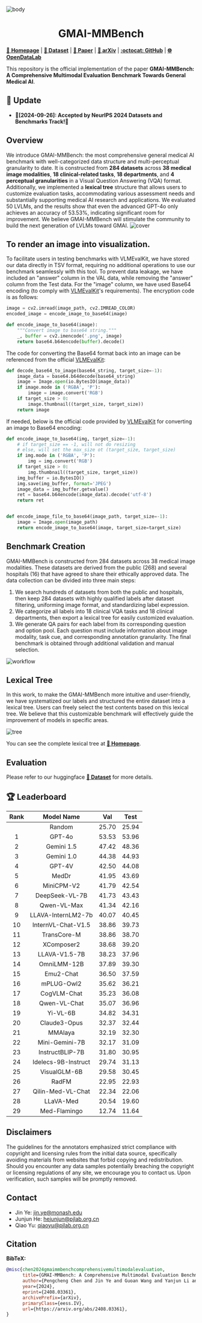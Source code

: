 ![body](body_med_1.png)
# <div align="center"><b> GMAI-MMBench </b></div>

[🍎 **Homepage**](https://uni-medical.github.io/GMAI-MMBench.github.io/#2023xtuner) | [**🤗 Dataset**](https://huggingface.co/datasets/myuniverse/GMAI-MMBench) | [**🤗 Paper**](https://huggingface.co/papers/2408.03361) | [**📖 arXiv**](https://arxiv.org/abs/2408.03361) | [**:octocat: GitHub**](https://github.com/uni-medical/GMAI-MMBench) | [**🌐 OpenDataLab**](https://opendatalab.com/GMAI/MMBench)

This repository is the official implementation of the paper **GMAI-MMBench: A Comprehensive Multimodal Evaluation Benchmark Towards General Medical AI**.

## 🌈 Update

- **🚀[2024-09-26]: Accepted by NeurIPS 2024 Datasets and Benchmarks Track!🌟**

## Overview

We introduce GMAI-MMBench: the most comprehensive general medical AI benchmark with well-categorized data structure and multi-perceptual granularity to date. It is constructed from **284 datasets** across **38 medical image modalities**, **18 clinical-related tasks**, **18 departments**, and **4 perceptual granularities** in a Visual Question Answering (VQA) format. Additionally, we implemented a **lexical tree** structure that allows users to customize evaluation tasks, accommodating various assessment needs and substantially supporting medical AI research and applications. We evaluated 50 LVLMs, and the results show that even the advanced GPT-4o only achieves an accuracy of 53.53\%, indicating significant room for improvement. We believe GMAI-MMBench will stimulate the community to build the next generation of LVLMs toward GMAI.
![cover](cover.png)

## To render an image into visualization.
To facilitate users in testing benchmarks with VLMEvalKit, we have stored our data directly in TSV format, requiring no additional operations to use our benchmark seamlessly with this tool. To prevent data leakage, we have included an "answer" column in the VAL data, while removing the "answer" column from the Test data.
For the "image" column, we have used Base64 encoding (to comply with [VLMEvalKit](https://github.com/open-compass/VLMEvalKit)'s requirements). The encryption code is as follows:
```python
image = cv2.imread(image_path, cv2.IMREAD_COLOR)
encoded_image = encode_image_to_base64(image)

def encode_image_to_base64(image):
    """Convert image to base64 string."""
    _, buffer = cv2.imencode('.png', image)
    return base64.b64encode(buffer).decode()
```
The code for converting the Base64 format back into an image can be referenced from the official [VLMEvalKit](https://github.com/open-compass/VLMEvalKit):
```python
def decode_base64_to_image(base64_string, target_size=-1):
    image_data = base64.b64decode(base64_string)
    image = Image.open(io.BytesIO(image_data))
    if image.mode in ('RGBA', 'P'):
        image = image.convert('RGB')
    if target_size > 0:
        image.thumbnail((target_size, target_size))
    return image
```
If needed, below is the official code provided by [VLMEvalKit](https://github.com/open-compass/VLMEvalKit) for converting an image to Base64 encoding:
```python
def encode_image_to_base64(img, target_size=-1):
    # if target_size == -1, will not do resizing
    # else, will set the max_size ot (target_size, target_size)
    if img.mode in ('RGBA', 'P'):
        img = img.convert('RGB')
    if target_size > 0:
        img.thumbnail((target_size, target_size))
    img_buffer = io.BytesIO()
    img.save(img_buffer, format='JPEG')
    image_data = img_buffer.getvalue()
    ret = base64.b64encode(image_data).decode('utf-8')
    return ret


def encode_image_file_to_base64(image_path, target_size=-1):
    image = Image.open(image_path)
    return encode_image_to_base64(image, target_size=target_size)
```

## Benchmark Creation

GMAI-MMBench is constructed from 284 datasets across 38 medical image modalities. These datasets are derived from the public (268) and several hospitals (16) that have agreed to share their ethically approved data. The data collection can be divided into three main steps: 
1) We search hundreds of datasets from both the public and hospitals, then keep 284 datasets with highly qualified labels after dataset filtering, uniforming image format, and standardizing label expression.
2) We categorize all labels into 18 clinical VQA tasks and 18 clinical departments, then export a lexical tree for easily customized evaluation.
3) We generate QA pairs for each label from its corresponding question and option pool. Each question must include information about image modality, task cue, and corresponding annotation granularity.
The final benchmark is obtained through additional validation and manual selection.

![workflow](workflow.png)

## Lexical Tree

In this work, to make the GMAI-MMBench more intuitive and user-friendly, we have systematized our labels and structured the entire dataset into a lexical tree. Users can freely select the test contents based on this lexical tree. We believe that this customizable benchmark will effectively guide the improvement of models in specific areas.

<!-- ![lexical tree](tree.png) -->
![tree](tree.png)

You can see the complete lexical tree at [**🍎 Homepage**](https://uni-medical.github.io/GMAI-MMBench.github.io/#2023xtuner).

## Evaluation

Please refer to our huggingface [**🤗 Dataset**](https://huggingface.co/datasets/myuniverse/GMAI-MMBench) for more details.

## 🏆 Leaderboard

| Rank | Model Name                | Val   | Test  |
|:----:|:-------------------------:|:-----:|:-----:|
|      | Random                    | 25.70 | 25.94 |
|  1   | GPT-4o                    | 53.53 | 53.96 |
|  2   | Gemini 1.5                | 47.42 | 48.36 |
|  3   | Gemini 1.0                | 44.38 | 44.93 |
|  4   | GPT-4V                    | 42.50 | 44.08 |
|  5   | MedDr                     | 41.95 | 43.69 |
|  6   | MiniCPM-V2                | 41.79 | 42.54 |
|  7   | DeepSeek-VL-7B            | 41.73 | 43.43 |
|  8   | Qwen-VL-Max               | 41.34 | 42.16 |
|  9   | LLAVA-InternLM2-7b        | 40.07 | 40.45 |
| 10   | InternVL-Chat-V1.5        | 38.86 | 39.73 |
| 11   | TransCore-M               | 38.86 | 38.70 |
| 12   | XComposer2                | 38.68 | 39.20 |
| 13   | LLAVA-V1.5-7B             | 38.23 | 37.96 |
| 14   | OmniLMM-12B               | 37.89 | 39.30 |
| 15   | Emu2-Chat                 | 36.50 | 37.59 |
| 16   | mPLUG-Owl2                | 35.62 | 36.21 |
| 17   | CogVLM-Chat               | 35.23 | 36.08 |
| 18   | Qwen-VL-Chat              | 35.07 | 36.96 |
| 19   | Yi-VL-6B                  | 34.82 | 34.31 |
| 20   | Claude3-Opus              | 32.37 | 32.44 |
| 21   | MMAlaya                   | 32.19 | 32.30 |
| 22   | Mini-Gemini-7B            | 32.17 | 31.09 |
| 23   | InstructBLIP-7B           | 31.80 | 30.95 |
| 24   | Idelecs-9B-Instruct       | 29.74 | 31.13 |
| 25   | VisualGLM-6B              | 29.58 | 30.45 |
| 26   | RadFM                     | 22.95 | 22.93 |
| 27   | Qilin-Med-VL-Chat         | 22.34 | 22.06 |
| 28   | LLaVA-Med                 | 20.54 | 19.60 |
| 29   | Med-Flamingo              | 12.74 | 11.64 |

## Disclaimers

The guidelines for the annotators emphasized strict compliance with copyright and licensing rules from the initial data source, specifically avoiding materials from websites that forbid copying and redistribution.
Should you encounter any data samples potentially breaching the copyright or licensing regulations of any site, we encourage you to contact us. Upon verification, such samples will be promptly removed.

## Contact

- Jin Ye: jin.ye@monash.edu
- Junjun He: hejunjun@pjlab.org.cn
- Qiao Yu: qiaoyu@pjlab.org.cn

## Citation

**BibTeX:**

```bibtex
@misc{chen2024gmaimmbenchcomprehensivemultimodalevaluation,
      title={GMAI-MMBench: A Comprehensive Multimodal Evaluation Benchmark Towards General Medical AI}, 
      author={Pengcheng Chen and Jin Ye and Guoan Wang and Yanjun Li and Zhongying Deng and Wei Li and Tianbin Li and Haodong Duan and Ziyan Huang and Yanzhou Su and Benyou Wang and Shaoting Zhang and Bin Fu and Jianfei Cai and Bohan Zhuang and Eric J Seibel and Junjun He and Yu Qiao},
      year={2024},
      eprint={2408.03361},
      archivePrefix={arXiv},
      primaryClass={eess.IV},
      url={https://arxiv.org/abs/2408.03361}, 
}
```
